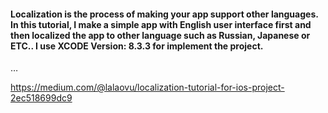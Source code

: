 <h4>Localization is the process of making your app support other languages. In this tutorial, I make a simple app with English user interface first and then localized the app to other language such as Russian, Japanese or ETC.. I use XCODE Version: 8.3.3 for implement the project.
</h4>

<div class="social-likes" data-url="http://landscapists.info/" data-title="Landscapists of Russia">
	…
</div>

https://medium.com/@lalaovu/localization-tutorial-for-ios-project-2ec518699dc9
